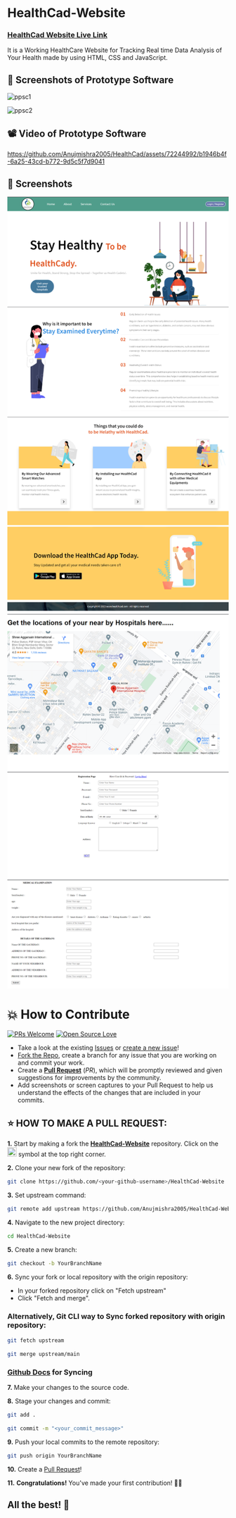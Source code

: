 # HealthCad-Website

### [HealthCad Website Live Link](https://health-cad.vercel.app/)

It is a Working HealthCare Website for Tracking Real time Data Analysis of Your Health made by using HTML, CSS and JavaScript.

## 📸 Screenshots of Prototype Software

![ppsc1](https://github.com/Anujmishra2005/HealthCad/assets/72244992/fc690e76-cb58-4e4c-880e-95267637388f)


![ppsc2](https://github.com/Anujmishra2005/HealthCad/assets/72244992/a836657a-f338-4e25-b36f-dfd5b70c5644)


## 📽️ Video of Prototype Software






https://github.com/Anujmishra2005/HealthCad/assets/72244992/b1946b4f-6a25-43cd-b772-9d5c5f7d9041









## 📸 Screenshots
![image](https://github.com/Anujmishra2005/HealthCad/blob/main/sc1.png)
![image](https://github.com/Anujmishra2005/HealthCad/blob/main/sc2.png)
![image](https://github.com/Anujmishra2005/HealthCad/blob/main/sc3.png)
![image](https://github.com/Anujmishra2005/HealthCad/blob/main/sc4.png)
![image](https://github.com/Anujmishra2005/HealthCad/blob/main/sc5.png)
![image](https://github.com/Anujmishra2005/HealthCad/blob/main/sc6.png)
![image](https://github.com/Anujmishra2005/HealthCad/blob/main/sc7.png)


# 💥 How to Contribute

[![PRs Welcome](https://img.shields.io/badge/PRs-welcome-brightgreen.svg?style=flat-square)](https://github.com/Anujmishra2005/HealthCad/pulls)
[![Open Source Love](https://badges.frapsoft.com/os/v1/open-source.png?v=103)](https://github.com/ellerbrock/open-source-badges/)

- Take a look at the existing [Issues](https://github.com/Anujmishra2005/HealthCad/issues) or [create a new issue](https://github.com/Anujmishra2005/HealthCad/issues/new/choose)!
- [Fork the Repo](https://github.com/Anujmishra2005/HealthCad/fork), create a branch for any issue that you are working on and commit your work.
- Create a **[Pull Request](https://github.com/Anujmishra2005/HealthCad/pulls)** (_PR_), which will be promptly reviewed and given suggestions for improvements by the community.
- Add screenshots or screen captures to your Pull Request to help us understand the effects of the changes that are included in your commits.

## ⭐ HOW TO MAKE A PULL REQUEST:

**1.** Start by making a fork the [**HealthCad-Website**](https://github.com/Anujmishra2005/HealthCad) repository. Click on the <a href="https://github.com/Anujmishra2005/HealthCad/fork"><img src="https://i.imgur.com/G4z1kEe.png" height="21" width="21"></a> symbol at the top right corner.

**2.** Clone your new fork of the repository:

```bash
git clone https://github.com/<your-github-username>/HealthCad-Website
```

**3.** Set upstream command:

```bash
git remote add upstream https://github.com/Anujmishra2005/HealthCad-Website.git
```

**4.** Navigate to the new project directory:

```bash
cd HealthCad-Website
```

**5.** Create a new branch:

```bash
git checkout -b YourBranchName
```

**6.** Sync your fork or local repository with the origin repository:

- In your forked repository click on "Fetch upstream"
- Click "Fetch and merge".

### Alternatively, Git CLI way to Sync forked repository with origin repository:

```bash
git fetch upstream
```

```bash
git merge upstream/main
```

### [Github Docs](https://docs.github.com/en/github/collaborating-with-pull-requests/addressing-merge-conflicts/resolving-a-merge-conflict-on-github) for Syncing

**7.** Make your changes to the source code.

**8.** Stage your changes and commit:

```bash
git add .
```

```bash
git commit -m "<your_commit_message>"
```

**9.** Push your local commits to the remote repository:

```bash
git push origin YourBranchName
```

**10.** Create a [Pull Request](https://help.github.com/en/github/collaborating-with-issues-and-pull-requests/creating-a-pull-request)!

**11.** **Congratulations!** You've made your first contribution! 🙌🏼



## All the best! 🥇
